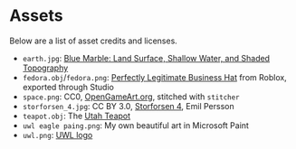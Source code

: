 # Assets

Below are a list of asset credits and licenses.

* `earth.jpg`: [Blue Marble: Land Surface, Shallow Water, and Shaded Topography](https://visibleearth.nasa.gov/images/57752/blue-marble-land-surface-shallow-water-and-shaded-topography)
* `fedora.obj`/`fedora.png`: [Perfectly Legitimate Business Hat](https://www.roblox.com/catalog/19027209/Perfectly-Legitimate-Business-Hat) from Roblox, exported through Studio
* `space.png`: CC0, [OpenGameArt.org](https://opengameart.org/content/space-skyboxes-0), stitched with `stitcher`
* `storforsen_4.jpg`: CC BY 3.0, [Storforsen 4](https://www.humus.name/index.php?page=Textures&ID=136), Emil Persson
* `teapot.obj`: The [Utah Teapot](https://en.wikipedia.org/wiki/Utah_teapot)
* `uwl eagle paing.png`: My own beautiful art in Microsoft Paint
* `uwl.png`: [UWL logo](https://www.uwlax.edu/ucomm/uwl-branding/logos/)
